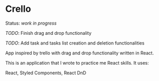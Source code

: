 # Crello

Status: *work in progress*

*TODO*: Finish drag and drop functionality

*TODO*: Add task and tasks list creation and deletion functionalities

App inspired by trello with drag and drop functionality written in React.

This is an application that I wrote to practice me React skills. It uses:

React,
Styled Components, 
React DnD
